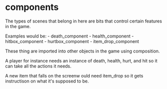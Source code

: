 # components

The types of scenes that belong in here are bits that control
certain features in the game.

Examples would be:
	- death_component
	- health_component
	- hitbox_component
	- hurtbox_component
	- item_drop_component
	
These thing are imported into other objects in the game using composition.

A player for instance needs an instance of death, health, hurt, and hit so it can take all the actions it needs.

A new item that falls on the screenw ould need item_drop so it gets instructison on what it's supposed to be.
